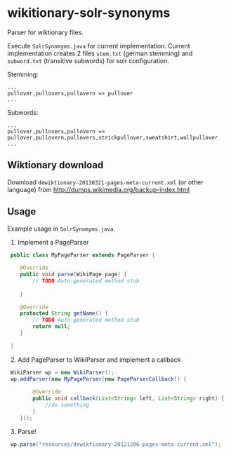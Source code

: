 # wikitionary-solr-synonyms

Parser for wiktionary files.

Execute `SolrSynomyms.java` for current implementation. Current implementation creates 2 files `stem.txt` (german stemming) and `subword.txt` (transitive subwords) for solr configuration.

Stemming:
```
...
pullover,pullovers,pullovern => pullover
...
```

Subwords:
```
...
pullover,pullovers,pullovern => pullover,pullovern,pullovers,strickpullover,sweatshirt,wollpullover
...
```


## Wiktionary download

Download `dewiktionary-20130321-pages-meta-current.xml` (or other language) from http://dumps.wikimedia.org/backup-index.html

## Usage

Example usage in `SolrSynomyms.java`.

1. Implement a PageParser

```java	
 public class MyPageParser extends PageParser {
 
 	@Override
 	public void parse(WikiPage page) {
 		// TODO Auto-generated method stub
 
 	}
 
 	@Override
 	protected String getName() {
 		// TODO Auto-generated method stub
 		return null;
 	}
 
 }
```	

2. Add PageParser to WikiParser and implement a callback
	
```java
 WikiParser wp = new WikiParser();
 wp.addParser(new MyPageParser(new PageParserCallback() {
		
		@Override
		public void callback(List<String> left, List<String> right) {
			//do something
		}
	}));
```	
	
3. Parse!

```java	
 wp.parse("resources/dewiktionary-20121206-pages-meta-current.xml");
```		
	
